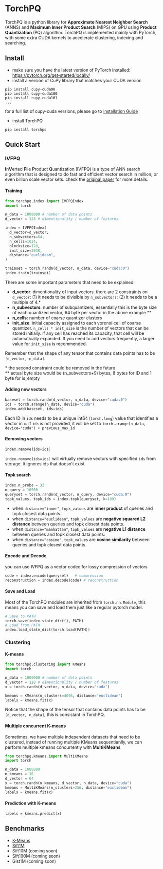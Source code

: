 # TorchPQ
TorchPQ is a python library for **Approximate Nearest Neighbor Search** (ANNS) and **Maximum Inner Product Search** (MIPS) on GPU using **Product Quantization** (PQ) algorithm. TorchPQ is implemented mainly with PyTorch, with some extra CUDA kernels to accelerate clustering, indexing and searching.

## Install
- make sure you have the latest version of PyTorch installed: https://pytorch.org/get-started/locally/
- install a version of CuPy library that matches your CUDA version
```
pip install cupy-cuda90
pip install cupy-cuda100
pip install cupy-cuda101
...
```
for a full list of cupy-cuda versions, please go to [Installation Guide](https://docs.cupy.dev/en/stable/install.html#installing-cupy)
- install TorchPQ
```
pip install torchpq
```

## Quick Start
### IVFPQ
**I**n**V**erted **F**ile **P**roduct **Q**uantization (IVFPQ) is a type of ANN search algorithm that is designed to do fast and efficient vector search in million, or even billion scale vector sets. check the [original paper](https://hal.inria.fr/inria-00514462v2/document) for more details.  

#### Training
```python
from torchpq.index import IVFPQIndex
import torch

n_data = 1000000 # number of data points
d_vector = 128 # dimentionality / number of features

index = IVFPQIndex(
  d_vector=d_vector,
  n_subvectors=64,
  n_cells=1024,
  blocksize=128,
  init_size=2048,
  distance="euclidean",
)

trainset = torch.randn(d_vector, n_data, device="cuda:0")
index.train(trainset)
```
There are some important parameters that need to be explained:
- **d_vector**: dimentionality of input vectors. there are 2 constraints on `d_vector`: (1) it needs to be divisible by `n_subvectors`; (2) it needs to be a multiple of 4.*
- **n_subvectors**: number of subquantizers, essentially this is the byte size of each quantized vector, 64 byte per vector in the above example.**
- **n_cells**: number of coarse quantizer clusters
- **init_size**: initial capacity assigned to each voronoi cell of coarse quantizer.
`n_cells * init_size` is the number of vectors that can be stored initially. if any cell has reached its capacity, that cell will be automatically expanded.
If you need to add vectors frequently, a larger value for `init_size` is recommended.

Remember that the shape of any tensor that contains data points has to be ```[d_vector, n_data]```.

\* the second constraint could be removed in the future  
\*\* actual byte size would be (n_subvectors+9) bytes, 8 bytes for ID and 1 byte for is_empty
#### Adding new vectors
```python
baseset = torch.randn(d_vector, n_data, device="cuda:0")
ids = torch.arange(n_data, device="cuda")
index.add(baseset, ids=ids)
```
Each ID in `ids` needs to be a unique int64 (`torch.long`) value that identifies a vector in `x`.
if `ids` is not provided, it will be set to `torch.arange(n_data, device="cuda") + previous_max_id`

#### Removing vectors
```python
index.remove(ids=ids)
```
`index.remove(ids=ids)` will virtually remove vectors with specified `ids` from storage.
It ignores ids that doesn't exist.

#### Topk search
```python
index.n_probe = 32
n_query = 10000
queryset = torch.randn(d_vector, n_query, device="cuda:0")
topk_values, topk_ids = index.topk(queryset, k=100)
```
- when `distance="inner"`, `topk_values` are **inner product** of queries and topk closest data points.
- when `distance="euclidean"`, `topk_values` are **negative squared L2 distance** between queries and topk closest data points.
- when `distance="manhattan"`, `topk_values` are **negative L1 distance** between queries and topk closest data points.
- when `distance="cosine"`, `topk_values` are **cosine similarity** between queries and topk closest data points.

#### Encode and Decode
you can use IVFPQ as a vector codec for lossy compression of vectors
```python
code = index.encode(queryset)   # compression
reconstruction = index.decode(code) # reconstruction
```

#### Save and Load
Most of the TorchPQ modules are inherited from `torch.nn.Module`, this means you can save and load them just like a regular pytorch model.
```python
# Save to PATH
torch.save(index.state_dict(), PATH)
# Load from PATH
index.load_state_dict(torch.load(PATH))
```
### Clustering
#### K-means
```python
from torchpq.clustering import KMeans
import torch

n_data = 1000000 # number of data points
d_vector = 128 # dimentionality / number of features
x = torch.randn(d_vector, n_data, device="cuda")

kmeans = KMeans(n_clusters=4096, distance="euclidean")
labels = kmeans.fit(x)
```
Notice that the shape of the tensor that contains data points has to be ```[d_vector, n_data]```, this is consistant in TorchPQ.

#### Multiple concurrent K-means
Sometimes, we have multiple independent datasets that need to be clustered,
instead of running multiple KMeans sequentianlly,
we can perform multiple kmeans concurrently with **MultiKMeans**
```python
from torchpq.kmeans import MultiKMeans
import torch

n_data = 1000000
n_kmeans = 16
d_vector = 64
x = torch.randn(n_kmeans, d_vector, n_data, device="cuda")
kmeans = MultiKMeans(n_clusters=256, distance="euclidean")
labels = kmeans.fit(x)
```
#### Prediction with K-means
```
labels = kmeans.predict(x)
```

## Benchmarks
- [K-Means](/benchmark/turing/kmeans/README.md)
- [Sift1M](/benchmark/turing/sift1m/README.md)
- Sift10M (coming soon)
- Sift100M (coming soon)
- Gist1M (coming soon)